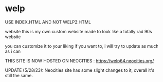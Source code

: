# welp
USE INDEX.HTML AND NOT WELP2.HTML


website
this is my own custom website made to look like a totally rad 90s website

you can customize it to your liking if you want to, i will try to update as much as i can

THIS SITE IS NOW HOSTED ON NEOCITIES  : https://welp64.neocities.org/ 

UPDATE (5/28/23): Neocities site has some slight changes to it, overall it's still the same.
